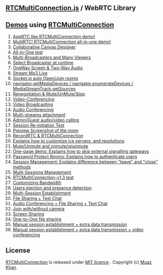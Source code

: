 ## [RTCMultiConnection.js](http://www.rtcmulticonnection.org/) / WebRTC Library

## [Demos](https://www.webrtc-experiment.com/RTCMultiConnection/) using [RTCMultiConnection](http://www.RTCMultiConnection.org/)

<ol>
                <li><a href="https://www.webrtc-experiment.com/RTCMultiConnection/AppRTC-Look.html">AppRTC like RTCMultiConnection demo!</a></li>
                <li><a href="https://www.webrtc-experiment.com/RTCMultiConnection/MultiRTC/">MultiRTC! RTCMultiConnection all-in-one demo!</a></li>
                <li><a href="https://www.webrtc-experiment.com/Canvas-Designer/">Collaborative Canvas Designer</a></li>
				<li><a href="https://www.webrtc-experiment.com/RTCMultiConnection/all-in-one.html">All-in-One test</a></li>
                <li><a href="https://www.webrtc-experiment.com/RTCMultiConnection/Multi-Broadcasters-and-Many-Viewers.html">Multi-Broadcasters and Many Viewers</a></li>
                <li><a href="https://www.webrtc-experiment.com/RTCMultiConnection/select-broadcaster-at-runtime.html">Select Broadcaster at runtime</a></li>
                <li><a href="https://www.webrtc-experiment.com/RTCMultiConnection/OneWay-Screen-TwoWay-Audio.html">OneWay Screen & Two-Way Audio</a></li>
                <li><a href="https://www.webrtc-experiment.com/RTCMultiConnection/stream-mp3-live.html">Stream Mp3 Live</a></li>
                <li><a href="https://www.webrtc-experiment.com/RTCMultiConnection/socketio-auto-open-join-room.html">Socket.io auto Open/Join rooms</a></li>
                <li><a href="https://www.webrtc-experiment.com/RTCMultiConnection/getMediaDevices.html">navigator.getMediaDevices / navigator.enumerateDevices / MediaStreamTrack.getSources</a></li>
				<li><a href="https://www.webrtc-experiment.com/RTCMultiConnection/Renegotiation.html">Renegotiation & Mute/UnMute/Stop</a></li>
				<li><a href="https://www.webrtc-experiment.com/RTCMultiConnection/videoconferencing.html">Video-Conferencing</a></li>
				<li><a href="https://www.webrtc-experiment.com/RTCMultiConnection/video-broadcasting.html">Video Broadcasting</a></li>
                <li><a href="https://www.webrtc-experiment.com/RTCMultiConnection/audioconferencing.html">Audio Conferencing</a></li>
                <li><a href="https://www.webrtc-experiment.com/RTCMultiConnection/multi-streams-attachment.html">Multi-streams attachment</a></li>
				<li><a href="https://www.webrtc-experiment.com/RTCMultiConnection/admin-guest.html">Admin/Guest audio/video calling</a></li>
				<li><a href="https://www.webrtc-experiment.com/RTCMultiConnection/session-reinitiation.html">Session Re-initiation Test</a></li>
				<li><a href="https://www.webrtc-experiment.com/RTCMultiConnection/rooms-screenshots.html">Preview Screenshot of the room</a></li>
				<li><a href="https://www.webrtc-experiment.com/RTCMultiConnection/RecordRTC-and-RTCMultiConnection.html">RecordRTC & RTCMultiConnection</a></li>
                <li><a href="https://www.webrtc-experiment.com/RTCMultiConnection/features.html">Explains how to customize ice servers; and resolutions</a></li>
                <li><a href="https://www.webrtc-experiment.com/RTCMultiConnection/mute-unmute.html">Mute/Unmute and onmute/onunmute</a></li>
                <li><a href="https://www.webrtc-experiment.com/RTCMultiConnection/one-page-demo.html">One-page demo: Explains how to skip external signalling gateways</a></li>
                <li><a href="https://www.webrtc-experiment.com/RTCMultiConnection/password-protect-rooms.html">Password Protect Rooms: Explains how to authenticate users</a></li>
                <li><a href="https://www.webrtc-experiment.com/RTCMultiConnection/session-management.html">Session Management: Explains difference between "leave" and "close" methods</a></li>
                <li><a href="https://www.webrtc-experiment.com/RTCMultiConnection/multi-sessions-management.html">Multi-Sessions Management</a></li>
				<li><a href="https://www.webrtc-experiment.com/RTCMultiConnection/RTCMultiConnection-v1.3-demo.html">RTCMultiConnection-v1.3 test</a></li>
				<li><a href="https://www.webrtc-experiment.com/RTCMultiConnection/bandwidth.html">Customizing Bandwidth</a></li>
				<li><a href="https://www.webrtc-experiment.com/RTCMultiConnection/users-ejection.html">Users ejection and presence detection</a></li>				
                <li><a href="https://www.webrtc-experiment.com/RTCMultiConnection/multi-session-establishment.html">Multi-Session Establishment</a></li>
                <li><a href="https://www.webrtc-experiment.com/RTCMultiConnection/group-file-sharing-plus-text-chat.html">File Sharing + Text Chat</a></li>
                <li><a href="https://www.webrtc-experiment.com/RTCMultiConnection/audio-conferencing-data-sharing.html">Audio Conferencing + File Sharing + Text Chat</a></li>
                <li><a href="https://www.webrtc-experiment.com/RTCMultiConnection/join-with-or-without-camera.html">Join with/without camera</a></li>
                <li><a href="https://www.webrtc-experiment.com/RTCMultiConnection/screen-sharing.html">Screen Sharing</a></li>
                <li><a href="https://www.webrtc-experiment.com/RTCMultiConnection/one-to-one-filesharing.html">One-to-One file sharing</a></li>
                <li><a href="https://www.webrtc-experiment.com/RTCMultiConnection/manual-session-establishment-plus-extra-data-transmission.html">Manual session establishment + extra data transmission</a></li>
                <li><a href="https://www.webrtc-experiment.com/RTCMultiConnection/manual-session-establishment-plus-extra-data-transmission-plus-videoconferencing.html">Manual session establishment + extra data transmission + video conferencing</a></li>
</ol>

## License

[RTCMultiConnection](https://github.com/muaz-khan/RTCMultiConnection) is released under [MIT licence](https://www.webrtc-experiment.com/licence/) . Copyright (c) [Muaz Khan](https://plus.google.com/+MuazKhan).
